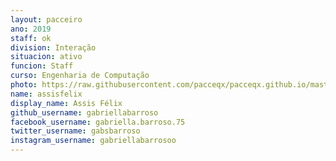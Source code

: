 ```yaml
---
layout: pacceiro
ano: 2019
staff: ok
division: Interação
situacion: ativo
funcion: Staff
curso: Engenharia de Computação
photo: https://raw.githubusercontent.com/pacceqx/pacceqx.github.io/master/assets/pic/bolsistas/pacce (4).png
name: assisfelix
display_name: Assis Félix
github_username: gabriellabarroso
facebook_username: gabriella.barroso.75
twitter_username: gabsbarroso
instagram_username: gabriellabarrosoo
---
```


